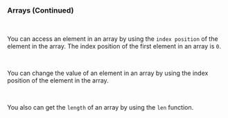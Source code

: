 ### Arrays (Continued)

<br />

You can access an element in an array by using the `index position` of the element in the array. The index position of the first element in an array is `0`.

<br />

You can change the value of an element in an array by using the index position of the element in the array.

<br />

You also can get the `length` of an array by using the `len` function.
